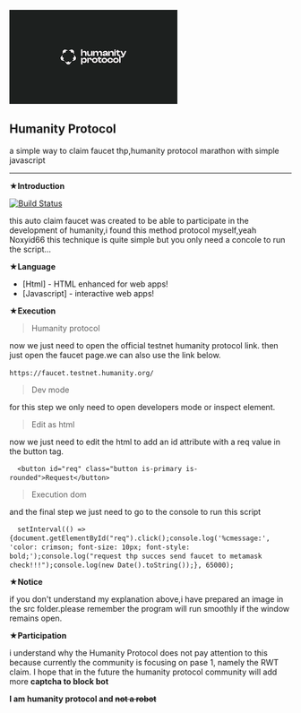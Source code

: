![alt text](https://github.com/noxyid66/unittesting_thp/blob/main/src/humanityprotockol.png?raw=true)


    
## Humanity Protocol


a simple way to claim faucet thp,humanity protocol marathon with simple javascript

---

**★Introduction**

[![Build Status](https://travis-ci.org/joemccann/dillinger.svg?branch=master)](https://travis-ci.org/joemccann/dillinger)

this auto claim faucet was created to be able to participate in the development of humanity,i found this method protocol myself,yeah Noxyid66
this technique is quite simple but you only need a concole to run the script...


**★Language**

- [Html] - HTML enhanced for web apps!
- [Javascript] - interactive web apps!


**★Execution**

> Humanity protocol

now we just need to open the official testnet humanity protocol link.
then just open the faucet page.we can also use the link below.

` https://faucet.testnet.humanity.org/ `


> Dev mode 

for this step we only need to open developers mode or inspect element.


> Edit as html

now we just need to edit the html to add an id attribute with a req value in the button tag.


      <button id="req" class="button is-primary is-rounded">Request</button>

>Execution dom

and the final step we just need to go to the console to run this script

      setInterval(() => {document.getElementById("req").click();console.log('%cmessage:', 'color: crimson; font-size: 10px; font-style: bold;');console.log("request thp succes send faucet to metamask check!!!");console.log(new Date().toString());}, 65000);


**★Notice**

if you don't understand my explanation above,i have prepared an image in the src folder.please remember the program will run smoothly if the window remains open.





**★Participation**

i understand why the Humanity Protocol does not pay attention to this because currently the community is focusing on pase 1, namely the RWT claim. I hope that in the future the humanity protocol community will add more **captcha to block bot**


**I am humanity protocol and ~~not a robot~~**
